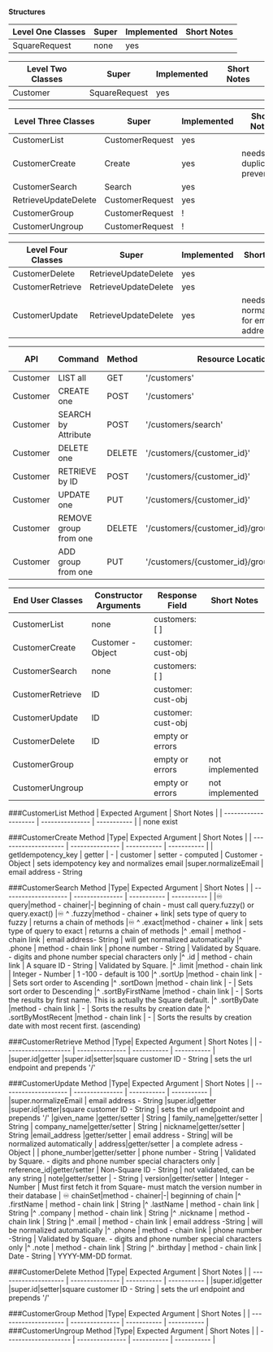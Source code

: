 **Structures**

| Level One Classes | Super | Implemented | Short Notes |
| ----------------- | ----- | ----------- | ----------- |
| SquareRequest     | none  | yes         |

| Level Two Classes | Super         | Implemented | Short Notes |
| ----------------- | ------------- | ----------- | ----------- |
| Customer          | SquareRequest | yes         |

| Level Three Classes  | Super           | Implemented | Short Notes                |
| -------------------- | --------------- | ----------- | -------------------------- |
| CustomerList         | CustomerRequest | yes         |
| CustomerCreate       | Create          | yes         | needs duplicate prevention |
| CustomerSearch       | Search          | yes         |
| RetrieveUpdateDelete | CustomerRequest | yes         |
| CustomerGroup        | CustomerRequest | !           |
| CustomerUngroup      | CustomerRequest | !           |

| Level Four Classes | Super                | Implemented | Short Notes                                 |
| ------------------ | -------------------- | ----------- | ------------------------------------------- |
| CustomerDelete     | RetrieveUpdateDelete | yes         |
| CustomerRetrieve   | RetrieveUpdateDelete | yes         |
| CustomerUpdate     | RetrieveUpdateDelete | yes         | needs normalization for email and addresses |

| API      | Command               | Method | Resource Location                            | Class            | Square Docs                                                                                              | Additional Information                                                                                                  |
| -------- | --------------------- | ------ | -------------------------------------------- | ---------------- | -------------------------------------------------------------------------------------------------------- | ----------------------------------------------------------------------------------------------------------------------- |
| Customer | LIST all              | GET    | '/customers'                                 | CustomerList     | [LIST](https://developer.squareup.com/reference/square/customers-api/list-customers)                     |
| Customer | CREATE one            | POST   | '/customers'                                 | CustomerCreate   | [CREATE](https://developer.squareup.com/reference/square/customers-api/create-customer)                  |
| Customer | SEARCH by Attribute   | POST   | '/customers/search'                          | CustomerSearch   | [SEARCH](https://developer.squareup.com/reference/square/customers-api/search-customers)                 |
| Customer | DELETE one            | DELETE | '/customers/{customer_id}'                   | CustomerDelete   | [DELETE](https://developer.squareup.com/reference/square/customers-api/delete-customer)                  |
| Customer | RETRIEVE by ID        | POST   | '/customers/{customer_id}'                   | CustomerRetrieve | [RETRIEVE](https://developer.squareup.com/reference/square/customers-api/retrieve-customer)              |
| Customer | UPDATE one            | PUT    | '/customers/{customer_id}'                   | CustomerUpdate   | [UPDATE](https://developer.squareup.com/reference/square/customers-api/update-customer)                  | [Version Control](https://developer.squareup.com/docs/customers-api/use-the-api/keep-records#update-a-customer-profile) |
| Customer | REMOVE group from one | DELETE | '/customers/{customer_id}/groups/{group_id}' | !                | [Remove GROUP](https://developer.squareup.com/reference/square/customers-api/remove-group-from-customer) |
| Customer | ADD group from one    | PUT    | '/customers/{customer_id}/groups/{group_id}' | !                | [Add GROUP](https://developer.squareup.com/reference/square/customers-api/add-group-to-customer)         |

| End User Classes | Constructor Arguments | Response Field     | Short Notes     |
| ---------------- | --------------------- | ------------------ | --------------- |
| CustomerList     | none                  | customers: [ ]     |
| CustomerCreate   | Customer - Object     | customer: cust-obj |
| CustomerSearch   | none                  | customers: [ ]     |
| CustomerRetrieve | ID                    | customer: cust-obj |
| CustomerUpdate   | ID                    | customer: cust-obj |
| CustomerDelete   | ID                    | empty or errors    |
| CustomerGroup    |                       | empty or errors    | not implemented |
| CustomerUngroup  |                       | empty or errors    | not implemented |

###CustomerList
Method | Expected Argument | Short Notes |
| -------------------- | --------------- | ----------- |
| none exist

###CustomerCreate
Method |Type| Expected Argument | Short Notes |
| -------------------- | --------------- | ----------- | ----------- |
| getIdempotency_key | getter | -
| customer | setter - computed | Customer - Object | sets idempotency key and normalizes email
|super.normalizeEmail | email address - String

###CustomerSearch
Method |Type| Expected Argument | Short Notes |
| -------------------- | --------------- | ----------- | ----------- |
|♾ query|method - chainer|-| beginning of chain - must call query.fuzzy() or query.exact()
|♾ ^ .fuzzy|method - chainer + link| sets type of query to fuzzy | returns a chain of methods
|♾ ^ .exact|method - chainer + link | sets type of query to exact | returns a chain of methods
|^ .email | method - chain link | email address- String | will get normalized automatically
|^ .phone | method - chain link | phone number - String | Validated by Square. - digits and phone number special characters only
|^ .id | method - chain link | A square ID - String | Validated by Square.
|^ .limit |method - chain link | Integer - Number | 1 -100 - default is 100
|^ .sortUp |method - chain link | - | Sets sort order to Ascending
|^ .sortDown |method - chain link | - | Sets sort order to Descending
|^ .sortByFirstName |method - chain link | - | Sorts the results by first name. This is actually the Square default.
|^ .sortByDate |method - chain link | - | Sorts the results by creation date
|^ .sortByMostRecent |method - chain link | - | Sorts the results by creation date with most recent first. (ascending)

###CustomerRetrieve
Method |Type| Expected Argument | Short Notes |
| -------------------- | --------------- | ----------- | ----------- |
|super.id|getter
|super.id|setter|square customer ID - String | sets the url endpoint and prepends '/'

###CustomerUpdate
Method |Type| Expected Argument | Short Notes |
| -------------------- | --------------- | ----------- | ----------- |
|super.normalizeEmail | email address - String
|super.id|getter
|super.id|setter|square customer ID - String | sets the url endpoint and prepends '/'
|given_name |getter/setter | String
| family_name|getter/setter | String
| company_name|getter/setter | String
| nickname|getter/setter | String
|email_address |getter/setter | email address - String| will be normalized automatically
| address|getter/setter | a complete adress - Object |
| phone_number|getter/setter | phone number - String | Validated by Square. - digits and phone number special characters only
| reference_id|getter/setter | Non-Square ID - String | not validated, can be any string
| note|getter/setter | - String
| version|getter/setter | Integer - Number | Must first fetch it from Square- must match the version number in their database
| ♾ chainSet|method - chainer|-| beginning of chain
|^ .firstName | method - chain link | String
|^ .lastName | method - chain link | String
|^ .company | method - chain link | String
|^ .nickname | method - chain link | String
|^ .email | method - chain link | email address -String | will be normalized automatically
|^ .phone | method - chain link | phone number -String | Validated by Square. - digits and phone number special characters only
|^ .note | method - chain link | String
|^ .birthday | method - chain link | Date - String | YYYY-MM-DD format.

###CustomerDelete
Method |Type| Expected Argument | Short Notes |
| -------------------- | --------------- | ----------- | ----------- |
|super.id|getter
|super.id|setter|square customer ID - String | sets the url endpoint and prepends '/'

###CustomerGroup
Method |Type| Expected Argument | Short Notes |
| -------------------- | --------------- | ----------- | ----------- |
###CustomerUngroup
Method |Type| Expected Argument | Short Notes |
| -------------------- | --------------- | ----------- | ----------- |
